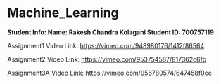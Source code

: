 # Machine_Learning
**Student Info:
Name: Rakesh Chandra Kolagani
Student ID: 700757119**



Assignment1 Video Link: https://vimeo.com/948980176/1412f86564


Assignment2 Video Link: https://vimeo.com/953754587/817362c6fb


Assignment3A Video Link: https://vimeo.com/956780574/647458f0ce

